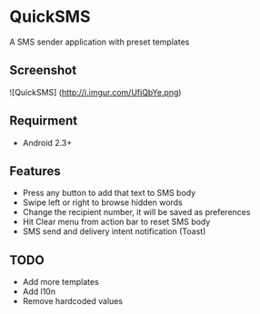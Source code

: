 QuickSMS
========

A SMS sender application with preset templates

## Screenshot ##
![QuickSMS] (http://i.imgur.com/UfjQbYe.png)

## Requirment ##
* Android 2.3+

## Features ##
* Press any button to add that text to SMS body
* Swipe left or right to browse hidden words
* Change the recipient number, it will be saved as preferences
* Hit Clear menu from action bar to reset SMS body
* SMS send and delivery intent notification (Toast)

## TODO ##
* Add more templates
* Add l10n
* Remove hardcoded values
